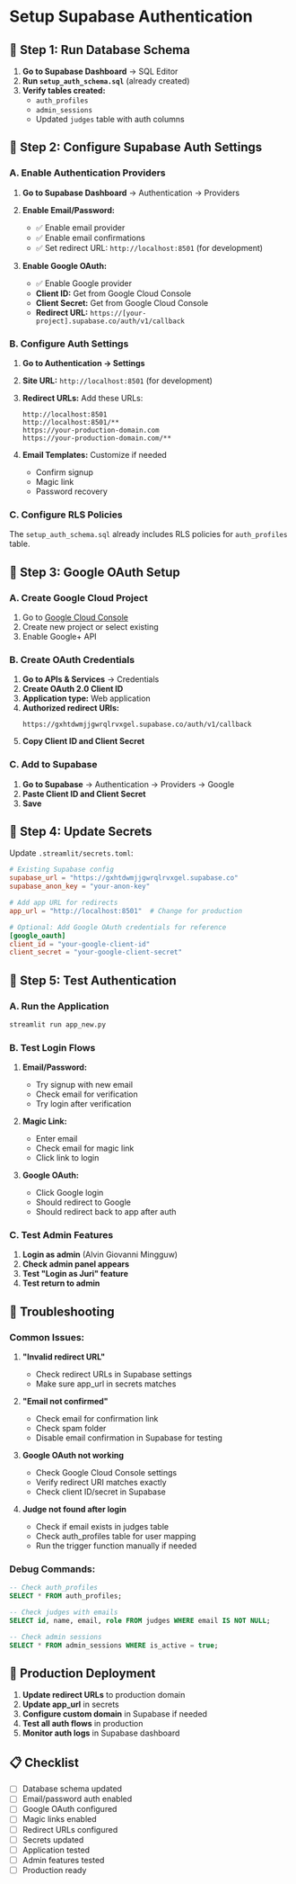 # Setup Supabase Authentication

## 🔧 **Step 1: Run Database Schema**

1. **Go to Supabase Dashboard** → SQL Editor
2. **Run `setup_auth_schema.sql`** (already created)
3. **Verify tables created:**
   - `auth_profiles`
   - `admin_sessions`
   - Updated `judges` table with auth columns

## 🔐 **Step 2: Configure Supabase Auth Settings**

### **A. Enable Authentication Providers**

1. **Go to Supabase Dashboard** → Authentication → Providers

2. **Enable Email/Password:**
   - ✅ Enable email provider
   - ✅ Enable email confirmations
   - ✅ Set redirect URL: `http://localhost:8501` (for development)

3. **Enable Google OAuth:**
   - ✅ Enable Google provider
   - **Client ID:** Get from Google Cloud Console
   - **Client Secret:** Get from Google Cloud Console
   - **Redirect URL:** `https://[your-project].supabase.co/auth/v1/callback`

### **B. Configure Auth Settings**

1. **Go to Authentication → Settings**

2. **Site URL:** `http://localhost:8501` (for development)

3. **Redirect URLs:** Add these URLs:
   ```
   http://localhost:8501
   http://localhost:8501/**
   https://your-production-domain.com
   https://your-production-domain.com/**
   ```

4. **Email Templates:** Customize if needed
   - Confirm signup
   - Magic link
   - Password recovery

### **C. Configure RLS Policies**

The `setup_auth_schema.sql` already includes RLS policies for `auth_profiles` table.

## 🎯 **Step 3: Google OAuth Setup**

### **A. Create Google Cloud Project**

1. Go to [Google Cloud Console](https://console.cloud.google.com/)
2. Create new project or select existing
3. Enable Google+ API

### **B. Create OAuth Credentials**

1. **Go to APIs & Services** → Credentials
2. **Create OAuth 2.0 Client ID**
3. **Application type:** Web application
4. **Authorized redirect URIs:**
   ```
   https://gxhtdwmjjgwrqlrvxgel.supabase.co/auth/v1/callback
   ```
5. **Copy Client ID and Client Secret**

### **C. Add to Supabase**

1. **Go to Supabase** → Authentication → Providers → Google
2. **Paste Client ID and Client Secret**
3. **Save**

## 🔑 **Step 4: Update Secrets**

Update `.streamlit/secrets.toml`:

```toml
# Existing Supabase config
supabase_url = "https://gxhtdwmjjgwrqlrvxgel.supabase.co"
supabase_anon_key = "your-anon-key"

# Add app URL for redirects
app_url = "http://localhost:8501"  # Change for production

# Optional: Add Google OAuth credentials for reference
[google_oauth]
client_id = "your-google-client-id"
client_secret = "your-google-client-secret"
```

## 🧪 **Step 5: Test Authentication**

### **A. Run the Application**

```bash
streamlit run app_new.py
```

### **B. Test Login Flows**

1. **Email/Password:**
   - Try signup with new email
   - Check email for verification
   - Try login after verification

2. **Magic Link:**
   - Enter email
   - Check email for magic link
   - Click link to login

3. **Google OAuth:**
   - Click Google login
   - Should redirect to Google
   - Should redirect back to app after auth

### **C. Test Admin Features**

1. **Login as admin** (Alvin Giovanni Mingguw)
2. **Check admin panel appears**
3. **Test "Login as Juri" feature**
4. **Test return to admin**

## 🐛 **Troubleshooting**

### **Common Issues:**

1. **"Invalid redirect URL"**
   - Check redirect URLs in Supabase settings
   - Make sure app_url in secrets matches

2. **"Email not confirmed"**
   - Check email for confirmation link
   - Check spam folder
   - Disable email confirmation in Supabase for testing

3. **Google OAuth not working**
   - Check Google Cloud Console settings
   - Verify redirect URI matches exactly
   - Check client ID/secret in Supabase

4. **Judge not found after login**
   - Check if email exists in judges table
   - Check auth_profiles table for user mapping
   - Run the trigger function manually if needed

### **Debug Commands:**

```sql
-- Check auth_profiles
SELECT * FROM auth_profiles;

-- Check judges with emails
SELECT id, name, email, role FROM judges WHERE email IS NOT NULL;

-- Check admin sessions
SELECT * FROM admin_sessions WHERE is_active = true;
```

## 🚀 **Production Deployment**

1. **Update redirect URLs** to production domain
2. **Update app_url** in secrets
3. **Configure custom domain** in Supabase if needed
4. **Test all auth flows** in production
5. **Monitor auth logs** in Supabase dashboard

## 📋 **Checklist**

- [ ] Database schema updated
- [ ] Email/password auth enabled
- [ ] Google OAuth configured
- [ ] Magic links enabled
- [ ] Redirect URLs configured
- [ ] Secrets updated
- [ ] Application tested
- [ ] Admin features tested
- [ ] Production ready
